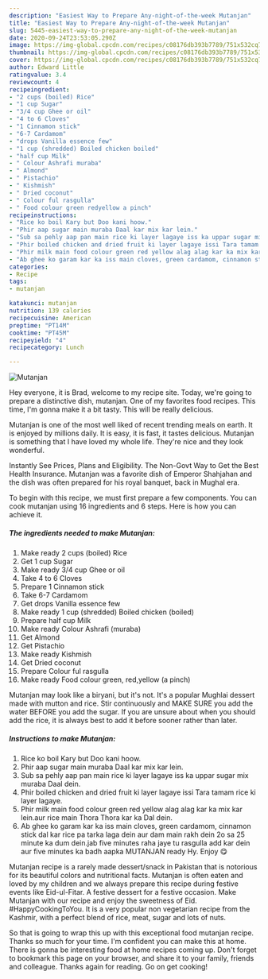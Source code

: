 ```yaml
---
description: "Easiest Way to Prepare Any-night-of-the-week Mutanjan"
title: "Easiest Way to Prepare Any-night-of-the-week Mutanjan"
slug: 5445-easiest-way-to-prepare-any-night-of-the-week-mutanjan
date: 2020-09-24T23:53:05.290Z
image: https://img-global.cpcdn.com/recipes/c08176db393b7789/751x532cq70/mutanjan-recipe-main-photo.jpg
thumbnail: https://img-global.cpcdn.com/recipes/c08176db393b7789/751x532cq70/mutanjan-recipe-main-photo.jpg
cover: https://img-global.cpcdn.com/recipes/c08176db393b7789/751x532cq70/mutanjan-recipe-main-photo.jpg
author: Edward Little
ratingvalue: 3.4
reviewcount: 4
recipeingredient:
- "2 cups (boiled) Rice"
- "1 cup Sugar"
- "3/4 cup Ghee or oil"
- "4 to 6 Cloves"
- "1 Cinnamon stick"
- "6-7 Cardamom"
- "drops Vanilla essence few"
- "1 cup (shredded) Boiled chicken boiled"
- "half cup Milk"
- " Colour Ashrafi muraba"
- " Almond"
- " Pistachio"
- " Kishmish"
- " Dried coconut"
- " Colour ful rasgulla"
- " Food colour green redyellow a pinch"
recipeinstructions:
- "Rice ko boil Kary but Doo kani hoow."
- "Phir aap sugar main muraba Daal kar mix kar lein."
- "Sub sa pehly aap pan main rice ki layer lagaye iss ka uppar sugar mix muraba Daal dein."
- "Phir boiled chicken and dried fruit ki layer lagaye issi Tara tamam rice ki layer lagaye."
- "Phir milk main food colour green red yellow alag alag kar ka mix kar lein.aur rice main Thora Thora kar ka Dal dein."
- "Ab ghee ko garam kar ka iss main cloves, green cardamom, cinnamon stick dal kar rice pa tarka laga dein aur dam main rakh dein 2o sa 25 minute ka dum dein.jab five minutes raha jaye tu rasgulla add kar dein aur five minutes ka badh aapka MUTANJAN ready Hy. Enjoy 😋"
categories:
- Recipe
tags:
- mutanjan

katakunci: mutanjan 
nutrition: 139 calories
recipecuisine: American
preptime: "PT14M"
cooktime: "PT45M"
recipeyield: "4"
recipecategory: Lunch

---
```



![Mutanjan](https://img-global.cpcdn.com/recipes/c08176db393b7789/751x532cq70/mutanjan-recipe-main-photo.jpg)

Hey everyone, it is Brad, welcome to my recipe site. Today, we're going to prepare a distinctive dish, mutanjan. One of my favorites food recipes. This time, I'm gonna make it a bit tasty. This will be really delicious.

Mutanjan is one of the most well liked of recent trending meals on earth. It is enjoyed by millions daily. It is easy, it is fast, it tastes delicious. Mutanjan is something that I have loved my whole life. They're nice and they look wonderful.

Instantly See Prices, Plans and Eligibility. The Non-Govt Way to Get the Best Health Insurance. Mutanjan was a favorite dish of Emperor Shahjahan and the dish was often prepared for his royal banquet, back in Mughal era.


To begin with this recipe, we must first prepare a few components. You can cook mutanjan using 16 ingredients and 6 steps. Here is how you can achieve it.

<!--inarticleads1-->

##### The ingredients needed to make Mutanjan:

1. Make ready 2 cups (boiled) Rice
1. Get 1 cup Sugar
1. Make ready 3/4 cup Ghee or oil
1. Take 4 to 6 Cloves
1. Prepare 1 Cinnamon stick
1. Take 6-7 Cardamom
1. Get drops Vanilla essence few
1. Make ready 1 cup (shredded) Boiled chicken (boiled)
1. Prepare half cup Milk
1. Make ready  Colour Ashrafi (muraba)
1. Get  Almond
1. Get  Pistachio
1. Make ready  Kishmish
1. Get  Dried coconut
1. Prepare  Colour ful rasgulla
1. Make ready  Food colour green, red,yellow (a pinch)


Mutanjan may look like a biryani, but it&#39;s not. It&#39;s a popular Mughlai dessert made with mutton and rice. Stir continuously and MAKE SURE you add the water BEFORE you add the sugar. If you are unsure about when you should add the rice, it is always best to add it before sooner rather than later. 

<!--inarticleads2-->

##### Instructions to make Mutanjan:

1. Rice ko boil Kary but Doo kani hoow.
1. Phir aap sugar main muraba Daal kar mix kar lein.
1. Sub sa pehly aap pan main rice ki layer lagaye iss ka uppar sugar mix muraba Daal dein.
1. Phir boiled chicken and dried fruit ki layer lagaye issi Tara tamam rice ki layer lagaye.
1. Phir milk main food colour green red yellow alag alag kar ka mix kar lein.aur rice main Thora Thora kar ka Dal dein.
1. Ab ghee ko garam kar ka iss main cloves, green cardamom, cinnamon stick dal kar rice pa tarka laga dein aur dam main rakh dein 2o sa 25 minute ka dum dein.jab five minutes raha jaye tu rasgulla add kar dein aur five minutes ka badh aapka MUTANJAN ready Hy. Enjoy 😋


Mutanjan recipe is a rarely made dessert/snack in Pakistan that is notorious for its beautiful colors and nutritional facts. Mutanjan is often eaten and loved by my children and we always prepare this recipe during festive events like Eid-ul-Fitar. A festive dessert for a festive occasion. Make Mutanjan with our recipe and enjoy the sweetness of Eid. #HappyCookingToYou. It is a very popular non vegetarian recipe from the Kashmir, with a perfect blend of rice, meat, sugar and lots of nuts. 

So that is going to wrap this up with this exceptional food mutanjan recipe. Thanks so much for your time. I'm confident you can make this at home. There is gonna be interesting food at home recipes coming up. Don't forget to bookmark this page on your browser, and share it to your family, friends and colleague. Thanks again for reading. Go on get cooking!
